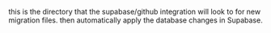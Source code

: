 this is the directory that the supabase/github integration will look to for new migration files. then automatically apply the database changes in Supabase.
